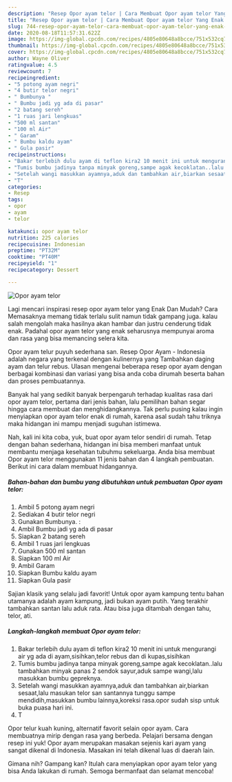 ```yaml
---
description: "Resep Opor ayam telor | Cara Membuat Opor ayam telor Yang Enak Banget"
title: "Resep Opor ayam telor | Cara Membuat Opor ayam telor Yang Enak Banget"
slug: 744-resep-opor-ayam-telor-cara-membuat-opor-ayam-telor-yang-enak-banget
date: 2020-08-18T11:57:31.622Z
image: https://img-global.cpcdn.com/recipes/4805e80648a8bcce/751x532cq70/opor-ayam-telor-foto-resep-utama.jpg
thumbnail: https://img-global.cpcdn.com/recipes/4805e80648a8bcce/751x532cq70/opor-ayam-telor-foto-resep-utama.jpg
cover: https://img-global.cpcdn.com/recipes/4805e80648a8bcce/751x532cq70/opor-ayam-telor-foto-resep-utama.jpg
author: Wayne Oliver
ratingvalue: 4.5
reviewcount: 7
recipeingredient:
- "5 potong ayam negri"
- "4 butir telor negri"
- " Bumbunya "
- " Bumbu jadi yg ada di pasar"
- "2 batang sereh"
- "1 ruas jari lengkuas"
- "500 ml santan"
- "100 ml Air"
- " Garam"
- " Bumbu kaldu ayam"
- " Gula pasir"
recipeinstructions:
- "Bakar terlebih dulu ayam di teflon kira2 10 menit ini untuk mengurangi air yg ada di ayam,sisihkan,telor rebus dan di kupas,sisihkan"
- "Tumis bumbu jadinya tanpa minyak goreng,sampe agak kecoklatan..lalu tambahkan minyak panas 2 sendok sayur,aduk sampe wangi,lalu masukkan bumbu gepreknya."
- "Setelah wangi masukkan ayamnya,aduk dan tambahkan air,biarkan sesaat,lalu masukan telor san santannya tunggu sampe mendidih,masukkan bumbu lainnya,koreksi rasa.opor sudah sisp untuk buka puasa hari ini."
- "T"
categories:
- Resep
tags:
- opor
- ayam
- telor

katakunci: opor ayam telor 
nutrition: 225 calories
recipecuisine: Indonesian
preptime: "PT32M"
cooktime: "PT40M"
recipeyield: "1"
recipecategory: Dessert

---
```



![Opor ayam telor](https://img-global.cpcdn.com/recipes/4805e80648a8bcce/751x532cq70/opor-ayam-telor-foto-resep-utama.jpg)

Lagi mencari inspirasi resep opor ayam telor yang Enak Dan Mudah? Cara Memasaknya memang tidak terlalu sulit namun tidak gampang juga. kalau salah mengolah maka hasilnya akan hambar dan justru cenderung tidak enak. Padahal opor ayam telor yang enak seharusnya mempunyai aroma dan rasa yang bisa memancing selera kita.

Opor ayam telur puyuh sederhana san. Resep Opor Ayam - Indonesia adalah negara yang terkenal dengan kulinernya yang Tambahkan daging ayam dan telur rebus. Ulasan mengenai beberapa resep opor ayam dengan berbagai kombinasi dan variasi yang bisa anda coba dirumah beserta bahan dan proses pembuatannya.

Banyak hal yang sedikit banyak berpengaruh terhadap kualitas rasa dari opor ayam telor, pertama dari jenis bahan, lalu pemilihan bahan segar hingga cara membuat dan menghidangkannya. Tak perlu pusing kalau ingin menyiapkan opor ayam telor enak di rumah, karena asal sudah tahu triknya maka hidangan ini mampu menjadi suguhan istimewa.


Nah, kali ini kita coba, yuk, buat opor ayam telor sendiri di rumah. Tetap dengan bahan sederhana, hidangan ini bisa memberi manfaat untuk membantu menjaga kesehatan tubuhmu sekeluarga. Anda bisa membuat Opor ayam telor menggunakan 11 jenis bahan dan 4 langkah pembuatan. Berikut ini cara dalam membuat hidangannya.

<!--inarticleads1-->

##### Bahan-bahan dan bumbu yang dibutuhkan untuk pembuatan Opor ayam telor:

1. Ambil 5 potong ayam negri
1. Sediakan 4 butir telor negri
1. Gunakan  Bumbunya. :
1. Ambil  Bumbu jadi yg ada di pasar
1. Siapkan 2 batang sereh
1. Ambil 1 ruas jari lengkuas
1. Gunakan 500 ml santan
1. Siapkan 100 ml Air
1. Ambil  Garam
1. Siapkan  Bumbu kaldu ayam
1. Siapkan  Gula pasir


Sajian klasik yang selalu jadi favorit! Untuk opor ayam kampung tentu bahan utamanya adalah ayam kampung, jadi bukan ayam putih. Yang terakhir tambahkan santan lalu aduk rata. Atau bisa juga ditambah dengan tahu, telor, ati. 

<!--inarticleads2-->

##### Langkah-langkah membuat Opor ayam telor:

1. Bakar terlebih dulu ayam di teflon kira2 10 menit ini untuk mengurangi air yg ada di ayam,sisihkan,telor rebus dan di kupas,sisihkan
1. Tumis bumbu jadinya tanpa minyak goreng,sampe agak kecoklatan..lalu tambahkan minyak panas 2 sendok sayur,aduk sampe wangi,lalu masukkan bumbu gepreknya.
1. Setelah wangi masukkan ayamnya,aduk dan tambahkan air,biarkan sesaat,lalu masukan telor san santannya tunggu sampe mendidih,masukkan bumbu lainnya,koreksi rasa.opor sudah sisp untuk buka puasa hari ini.
1. T


Opor telur kuah kuning, alternatif favorit selain opor ayam. Cara membuatnya mirip dengan rasa yang berbeda. Pelajari bersama dengan resep ini yuk! Opor ayam merupakan masakan sejenis kari ayam yang sangat dikenal di Indonesia. Masakan ini telah dikenal luas di daerah lain. 

Gimana nih? Gampang kan? Itulah cara menyiapkan opor ayam telor yang bisa Anda lakukan di rumah. Semoga bermanfaat dan selamat mencoba!
